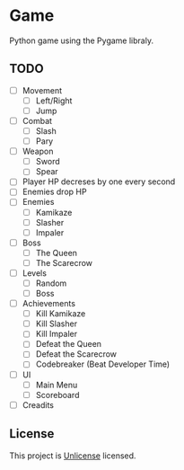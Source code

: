 # Game
Python game using the Pygame libraly.

## TODO
- [ ] Movement
  - [ ] Left/Right
  - [ ] Jump
- [ ] Combat
  - [ ] Slash
  - [ ] Pary
- [ ] Weapon
  - [ ] Sword
  - [ ] Spear
- [ ] Player HP decreses by one every second
- [ ] Enemies drop HP
- [ ] Enemies
  - [ ] Kamikaze
  - [ ] Slasher
  - [ ] Impaler
- [ ] Boss
  - [ ] The Queen
  - [ ] The Scarecrow
- [ ] Levels
  - [ ] Random
  - [ ] Boss
- [ ] Achievements
  - [ ] Kill Kamikaze
  - [ ] Kill Slasher
  - [ ] Kill Impaler
  - [ ] Defeat the Queen
  - [ ] Defeat the Scarecrow
  - [ ] Codebreaker (Beat Developer Time)
- [ ] UI
  - [ ] Main Menu
  - [ ] Scoreboard
- [ ] Creadits

## License
This project is [Unlicense](https://unlicense.org/) licensed.
